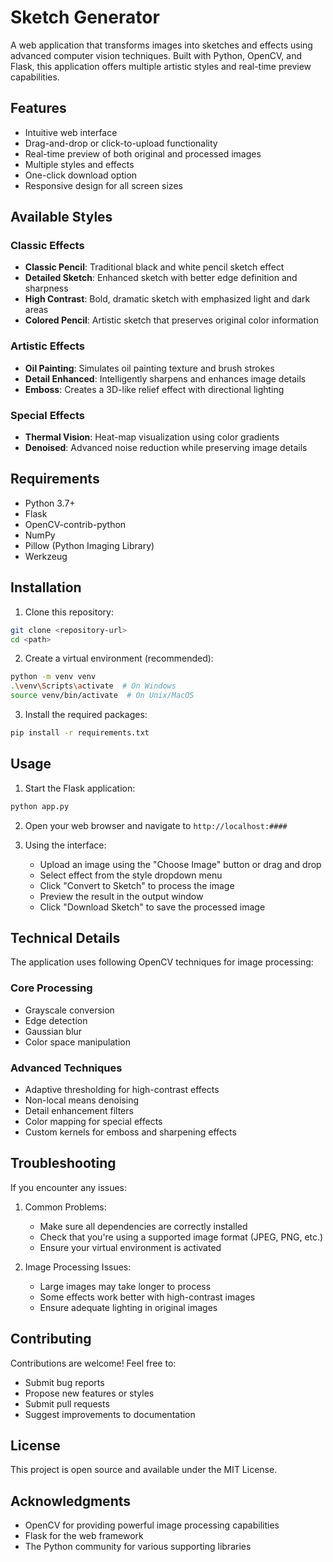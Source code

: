 # Sketch Generator

A web application that transforms images into sketches and effects using advanced computer vision techniques. Built with Python, OpenCV, and Flask, this application offers multiple artistic styles and real-time preview capabilities.

## Features

- Intuitive web interface
- Drag-and-drop or click-to-upload functionality
- Real-time preview of both original and processed images
- Multiple styles and effects
- One-click download option
- Responsive design for all screen sizes

## Available Styles

### Classic Effects
- **Classic Pencil**: Traditional black and white pencil sketch effect
- **Detailed Sketch**: Enhanced sketch with better edge definition and sharpness
- **High Contrast**: Bold, dramatic sketch with emphasized light and dark areas
- **Colored Pencil**: Artistic sketch that preserves original color information

### Artistic Effects
- **Oil Painting**: Simulates oil painting texture and brush strokes
- **Detail Enhanced**: Intelligently sharpens and enhances image details
- **Emboss**: Creates a 3D-like relief effect with directional lighting

### Special Effects
- **Thermal Vision**: Heat-map visualization using color gradients
- **Denoised**: Advanced noise reduction while preserving image details

## Requirements

- Python 3.7+
- Flask
- OpenCV-contrib-python
- NumPy
- Pillow (Python Imaging Library)
- Werkzeug

## Installation

1. Clone this repository:
```bash
git clone <repository-url>
cd <path>
```

2. Create a virtual environment (recommended):
```bash
python -m venv venv
.\venv\Scripts\activate  # On Windows
source venv/bin/activate  # On Unix/MacOS
```

3. Install the required packages:
```bash
pip install -r requirements.txt
```

## Usage

1. Start the Flask application:
```bash
python app.py
```

2. Open your web browser and navigate to `http://localhost:####`

3. Using the interface:
   - Upload an image using the "Choose Image" button or drag and drop
   - Select effect from the style dropdown menu
   - Click "Convert to Sketch" to process the image
   - Preview the result in the output window
   - Click "Download Sketch" to save the processed image

## Technical Details

The application uses following OpenCV techniques for image processing:

### Core Processing
- Grayscale conversion
- Edge detection
- Gaussian blur
- Color space manipulation

### Advanced Techniques
- Adaptive thresholding for high-contrast effects
- Non-local means denoising
- Detail enhancement filters
- Color mapping for special effects
- Custom kernels for emboss and sharpening effects

## Troubleshooting

If you encounter any issues:

1. Common Problems:
   - Make sure all dependencies are correctly installed
   - Check that you're using a supported image format (JPEG, PNG, etc.)
   - Ensure your virtual environment is activated

2. Image Processing Issues:
   - Large images may take longer to process
   - Some effects work better with high-contrast images
   - Ensure adequate lighting in original images

## Contributing

Contributions are welcome! Feel free to:
- Submit bug reports
- Propose new features or styles
- Submit pull requests
- Suggest improvements to documentation

## License

This project is open source and available under the MIT License.

## Acknowledgments

- OpenCV for providing powerful image processing capabilities
- Flask for the web framework
- The Python community for various supporting libraries 
